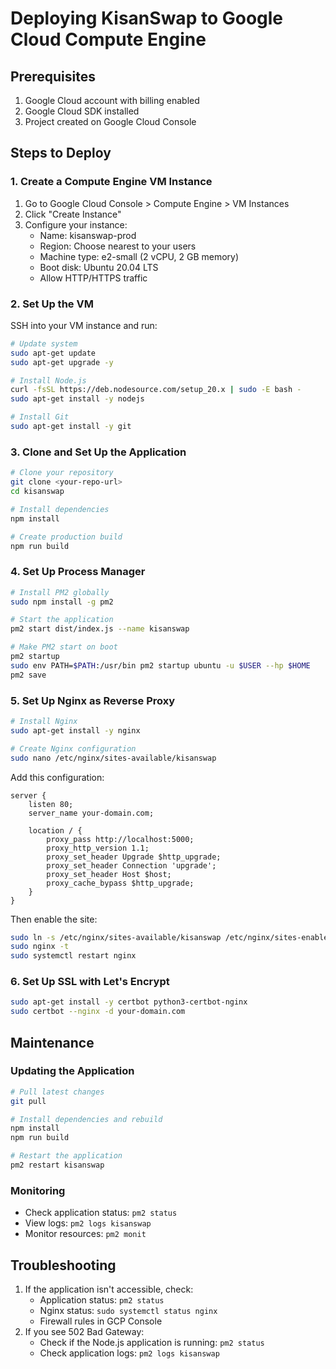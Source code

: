 # Deploying KisanSwap to Google Cloud Compute Engine

## Prerequisites
1. Google Cloud account with billing enabled
2. Google Cloud SDK installed
3. Project created on Google Cloud Console

## Steps to Deploy

### 1. Create a Compute Engine VM Instance
1. Go to Google Cloud Console > Compute Engine > VM Instances
2. Click "Create Instance"
3. Configure your instance:
   - Name: kisanswap-prod
   - Region: Choose nearest to your users
   - Machine type: e2-small (2 vCPU, 2 GB memory)
   - Boot disk: Ubuntu 20.04 LTS
   - Allow HTTP/HTTPS traffic

### 2. Set Up the VM
SSH into your VM instance and run:
```bash
# Update system
sudo apt-get update
sudo apt-get upgrade -y

# Install Node.js
curl -fsSL https://deb.nodesource.com/setup_20.x | sudo -E bash -
sudo apt-get install -y nodejs

# Install Git
sudo apt-get install -y git
```

### 3. Clone and Set Up the Application
```bash
# Clone your repository
git clone <your-repo-url>
cd kisanswap

# Install dependencies
npm install

# Create production build
npm run build
```

### 4. Set Up Process Manager
```bash
# Install PM2 globally
sudo npm install -g pm2

# Start the application
pm2 start dist/index.js --name kisanswap

# Make PM2 start on boot
pm2 startup
sudo env PATH=$PATH:/usr/bin pm2 startup ubuntu -u $USER --hp $HOME
pm2 save
```

### 5. Set Up Nginx as Reverse Proxy
```bash
# Install Nginx
sudo apt-get install -y nginx

# Create Nginx configuration
sudo nano /etc/nginx/sites-available/kisanswap
```

Add this configuration:
```nginx
server {
    listen 80;
    server_name your-domain.com;

    location / {
        proxy_pass http://localhost:5000;
        proxy_http_version 1.1;
        proxy_set_header Upgrade $http_upgrade;
        proxy_set_header Connection 'upgrade';
        proxy_set_header Host $host;
        proxy_cache_bypass $http_upgrade;
    }
}
```

Then enable the site:
```bash
sudo ln -s /etc/nginx/sites-available/kisanswap /etc/nginx/sites-enabled/
sudo nginx -t
sudo systemctl restart nginx
```

### 6. Set Up SSL with Let's Encrypt
```bash
sudo apt-get install -y certbot python3-certbot-nginx
sudo certbot --nginx -d your-domain.com
```

## Maintenance

### Updating the Application
```bash
# Pull latest changes
git pull

# Install dependencies and rebuild
npm install
npm run build

# Restart the application
pm2 restart kisanswap
```

### Monitoring
- Check application status: `pm2 status`
- View logs: `pm2 logs kisanswap`
- Monitor resources: `pm2 monit`

## Troubleshooting
1. If the application isn't accessible, check:
   - Application status: `pm2 status`
   - Nginx status: `sudo systemctl status nginx`
   - Firewall rules in GCP Console
2. If you see 502 Bad Gateway:
   - Check if the Node.js application is running: `pm2 status`
   - Check application logs: `pm2 logs kisanswap`
